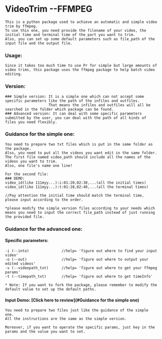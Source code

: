 # VideoTrim --FFMPEG

    This is a python package used to achieve an automatic and simple video trim by ffmpeg.
    To use this one, you need provide the filename of your video, the initial time and terminal time of the part you want to trim.
    Also, you can set up some default parameters such as file_path of the input file and the output file. 

### Usage:

    Since it takes too much time to use Pr for simple but large amounts of video trims, this package uses the ffmpeg package to help batch video editing.

### Version: 

    ### Simple version: It is a simple one which can not accept some specific parameters like the path of the infiles and outfiles.
                        That means the infiles and outfiles will all be searched in the folder which package can be found.
    ### Advanced version: It can deal with some specific parameters submitted by the user, you can deal with the path of all kinds of files you need flexibly. 

### Guidance for the simple one:
   
    You need to prepare two txt files which is put in the same folder as the package.
    Also, you need to put all the videos you want edit in the same folder.
    The first file named video_path should include all the names of the videos you want to trim.
    Also, one file's name one line! 
    
    For the second file:
    ### DEMO:
    video_id(like 111myy...):i:01:20,02:30,...(all the initial times)
    video_id(like 111myy...):t:01:28,02:40,...(all the terminal times)
    
    //Pay attention the initial time should match the terminal time, please input according to the order.
    
    *please modify the simple_version files according to your needs which means you need to input the correct file_path instead of just running the provided file.
    
### Guidance for the advanced one:

  #### Specific parameters:   
  
    -i (--into)               //help= 'figure out where to find your input video'
    -o (--out)                //help= 'figure out where to output your edited videos'
    -v (--videopath_txt)      //help= 'figure out where to get your ffmpeg params'
    -t (--timepath_txt)       //help= 'figure out where to get timeInfo'
    
    * Note: If you want to fork the package, please remember to modify the default value to set up the default paths.
    
  #### Input Demo:     [Click here to review](#Guidance for the simple one)
  
    You need to prepare two files just like the guidance of the simple one.
    All the instructions are the same as the simple version.

    Moreover, if you want to operate the specific params, just key in the params and the value you want to set.
    
    
    

